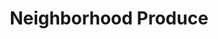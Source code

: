 ---
title: "Neighborhood Produce"
url: /somerville/neighborhood-produce-broadway/
shop: Gemüse & Obst
---